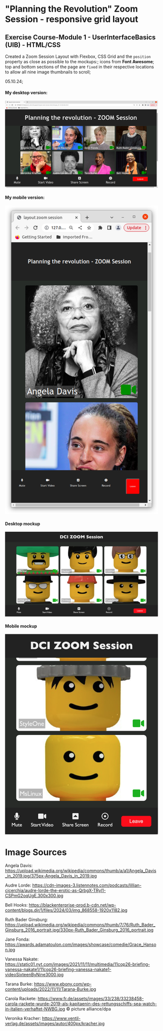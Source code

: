 # "Planning the Revolution" Zoom Session - responsive grid layout

## Exercise Course-Module 1 - UserInterfaceBasics (UIB) - HTML/CSS

Created a Zoom Session Layout with Flexbox, CSS Grid and the `position` property as close as possible to the mockups:; icons from **Font Awesome**; top and bottom sections of the page are `fixed` in their respective locations to allow all nine image thumbnails to scroll;

05.10.24;

#### My desktop version:

![my_desktop](/assets/PlanningTheRevolution_desktop.png)

#### My mobile version:

![my_mobile](/assets/PlanningTheRevolution_mobile.png)

#### Desktop mockup

![desktop](/assets/desktop.png)

#### Mobile mockup

![mobile](/assets/mobile.png)

# Image Sources

Angela Davis: https://upload.wikimedia.org/wikipedia/commons/thumb/a/a1/Angela_Davis_in_2019.jpg/375px-Angela_Davis_in_2019.jpg

Audre Lorde: https://cdn-images-3.listennotes.com/podcasts/lillian-cicerchia/audre-lorde-the-erotic-as-QrbgX-TRyl1-CSPmG2oqUgE.300x300.jpg

Bell Hooks: https://blackenterprise-prod.b-cdn.net/wp-content/blogs.dir/1/files/2024/03/img_868558-1920x1182.jpg

Ruth Bader Ginsburg: https://upload.wikimedia.org/wikipedia/commons/thumb/7/76/Ruth_Bader_Ginsburg_2016_portrait.jpg/330px-Ruth_Bader_Ginsburg_2016_portrait.jpg

Jane Fonda: https://awards.adamatoulon.com/images/showcase/comedie/Grace_Hanson.jpg

Vanessa Nakate: https://static01.nyt.com/images/2021/11/11/multimedia/11cop26-briefing-vanessa-nakate1/11cop26-briefing-vanessa-nakate1-videoSixteenByNine3000.jpg

Tarana Burke: https://www.ebony.com/wp-content/uploads/2022/11/11/Tarana-Burke.jpg

Carola Rackete: https://www.fr.de/assets/images/33/238/33238458-carola-rackete-wurde-2019-als-kapitaenin-des-rettungsschiffs-sea-watch-in-italien-verhaftet-NWBG.jpg © picture alliance/dpa

Veronika Kracher: https://www.ventil-verlag.de/assets/images/autor/400px/kracher.jpg
